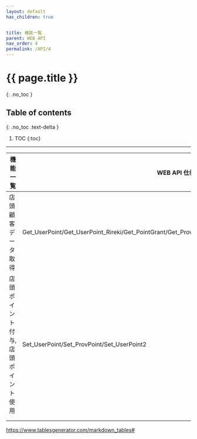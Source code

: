 ```yaml
---
layout: default
has_children: true


title: 機能一覧
parent: WEB API
nav_order: 4
permalink: /API/4
---
```


# {{ page.title }}
{: .no_toc }

## Table of contents
{: .no_toc .text-delta }

1. TOC
{:toc}

---

| 機能一覧                           	| WEB API 仕様                                                                                               	|
|------------------------------------	|------------------------------------------------------------------------------------------------------------	|
| 店頭顧客データ取得                 	| Get_UserPoint/Get_UserPoint_Rireki/Get_PointGrant/Get_ProvPoint/Get_ProvPoint_Rireki/Get_UserPoint_Rireki2 	|
| 店頭ポイント付与, 店頭ポイント使用 	| Set_UserPoint/Set_ProvPoint/Set_UserPoint2                                                                 	|
|                                    	|                                                                                                            	|
|                                    	|                                                                                                            	|



https://www.tablesgenerator.com/markdown_tables#